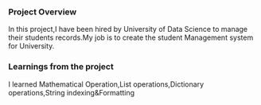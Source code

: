 ### Project Overview

 In this project,I have been hired by University of Data Science to manage their students records.My job is to create the student Management system for University.


### Learnings from the project

 I learned Mathematical Operation,List operations,Dictionary operations,String indexing&Formatting


